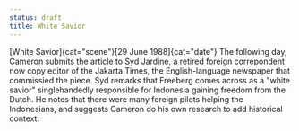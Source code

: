 ```yaml
---
status: draft
title: White Savior
---
```

[White Savior]{cat="scene"}[29 June 1988]{cat="date"}  The following day, Cameron submits the article to Syd Jardine, a retired foreign correpondent now copy editor of the Jakarta Times, the English-language newspaper that commissied the piece. Syd remarks that Freeberg comes across as a "white savior" singlehandedly responsible for Indonesia gaining freedom from the Dutch. He notes that there were many foreign pilots helping the Indonesians, and suggests Cameron do his own research to add historical context.
